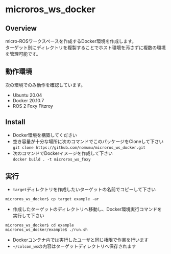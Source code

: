 # microros_ws_docker

## Overview

micro-ROSワークスペースを作成するDocker環境を作成します。  
ターゲット別にディレクトリを複製することでホスト環境を汚さずに複数の環境を管理可能です。  

## 動作環境
次の環境でのみ動作を確認しています。

- Ubuntu 20.04 
- Docker 20.10.7
- ROS 2 Foxy Fitzroy

## Install

- Docker環境を構築してください
- 空き容量が十分な場所に次のコマンドでこのパッケージをCloneして下さい  
`git clone https://github.com/nomumu/microros_ws_docker.git`  
- 次のコマンドでDockerイメージを作成して下さい  
`docker build . -t microros_ws_foxy`  

## 実行

- `target`ディレクトリを作成したいターゲットの名前でコピーして下さい  
```
microros_ws_docker$ cp target example -ar
```  
- 作成したターゲットのディレクトリへ移動し、Docker環境実行コマンドを実行して下さい  
```
microros_ws_docker$ cd example
microros_ws_docker/example$ ./run.sh
```  
- Dockerコンテナ内では実行したユーザと同じ権限で作業を行います  
- `~/colcon_ws`の内容はターゲットディレクトリへ保存されます  
